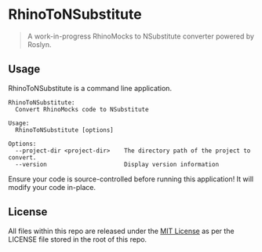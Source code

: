 # RhinoToNSubstitute

> A work-in-progress RhinoMocks to NSubstitute converter powered by Roslyn. 

## Usage

RhinoToNSubstitute is a command line application.

```
RhinoToNSubstitute:
  Convert RhinoMocks code to NSubstitute

Usage:
  RhinoToNSubstitute [options]

Options:
  --project-dir <project-dir>    The directory path of the project to convert.
  --version                      Display version information
```

Ensure your code is source-controlled before running this application! It will modify your code in-place.

## License

All files within this repo are released under the [MIT License](https://en.wikipedia.org/wiki/MIT_License) as per the LICENSE file stored in the root of this repo.

